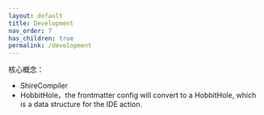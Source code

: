 ```yaml
---
layout: default
title: Development
nav_order: 7
has_children: true
permalink: /development
---
```



核心概念：

- ShireCompiler
- HobbitHole，the frontmatter config will convert to a HobbitHole, which is a data structure for the IDE action.


